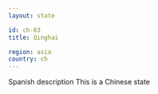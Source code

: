 ```yaml
---
layout: state

id: ch-63
title: Qinghai

region: asia
country: ch
---
```

Spanish description
This is a Chinese state